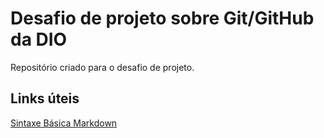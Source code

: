 # Desafio de projeto sobre Git/GitHub da DIO
Repositório criado para o desafio de projeto.

## Links úteis 
 [Sintaxe Básica Markdown](https://www.markdownguide.org/basic-syntax/)
